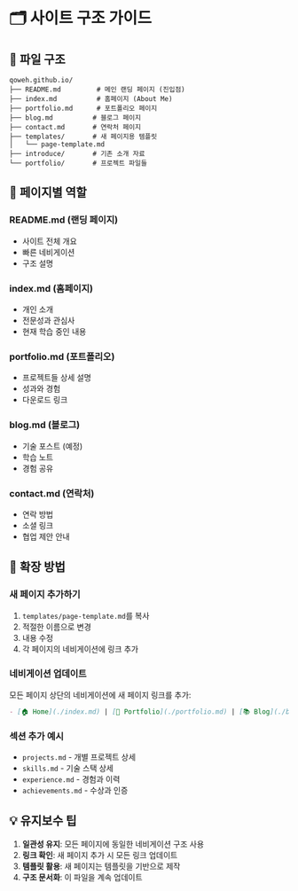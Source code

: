 # 🗂️ 사이트 구조 가이드

## 📂 파일 구조
```
qoweh.github.io/
├── README.md         # 메인 랜딩 페이지 (진입점)
├── index.md          # 홈페이지 (About Me)
├── portfolio.md      # 포트폴리오 페이지
├── blog.md          # 블로그 페이지
├── contact.md       # 연락처 페이지
├── templates/       # 새 페이지용 템플릿
│   └── page-template.md
├── introduce/       # 기존 소개 자료
└── portfolio/       # 프로젝트 파일들
```

## 🎯 페이지별 역할

### README.md (랜딩 페이지)
- 사이트 전체 개요
- 빠른 네비게이션
- 구조 설명

### index.md (홈페이지)
- 개인 소개
- 전문성과 관심사
- 현재 학습 중인 내용

### portfolio.md (포트폴리오)
- 프로젝트들 상세 설명
- 성과와 경험
- 다운로드 링크

### blog.md (블로그)
- 기술 포스트 (예정)
- 학습 노트
- 경험 공유

### contact.md (연락처)
- 연락 방법
- 소셜 링크
- 협업 제안 안내

## 🚀 확장 방법

### 새 페이지 추가하기
1. `templates/page-template.md`를 복사
2. 적절한 이름으로 변경
3. 내용 수정
4. 각 페이지의 네비게이션에 링크 추가

### 네비게이션 업데이트
모든 페이지 상단의 네비게이션에 새 페이지 링크를 추가:
```markdown
- [🏠 Home](./index.md) | [💼 Portfolio](./portfolio.md) | [📚 Blog](./blog.md) | [📞 Contact](./contact.md) | [🆕 New Page](./new-page.md)
```

### 섹션 추가 예시
- `projects.md` - 개별 프로젝트 상세
- `skills.md` - 기술 스택 상세
- `experience.md` - 경험과 이력
- `achievements.md` - 수상과 인증

## 💡 유지보수 팁

1. **일관성 유지**: 모든 페이지에 동일한 네비게이션 구조 사용
2. **링크 확인**: 새 페이지 추가 시 모든 링크 업데이트
3. **템플릿 활용**: 새 페이지는 템플릿을 기반으로 제작
4. **구조 문서화**: 이 파일을 계속 업데이트
